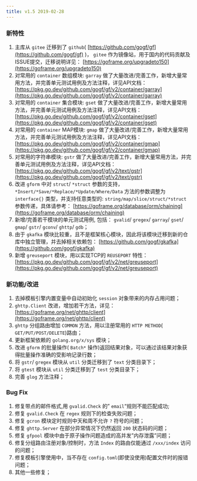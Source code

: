 ```yaml
---
title: v1.5 2019-02-28
---
```


### 新特性

1. 主库从 `gitee` 迁移到了 `github`( [https://github.com/gogf/gf](https://github.com/gogf/gf) )， `gitee` 作为镜像站，用于国内的代码贡献及ISSUE提交，迁移说明详见： [https://goframe.org/upgradeto150](https://goframe.org/upgradeto150)
2. 对常用的 `container` 数组模块: `garray` 做了大量改进/完善工作，新增大量常用方法，并完善单元测试用例及方法注释，详见API文档： [https://pkg.go.dev/github.com/gogf/gf/v2/container/garray](https://pkg.go.dev/github.com/gogf/gf/v2/container/garray)
3. 对常用的 `container` 集合模块: `gset` 做了大量改进/完善工作，新增大量常用方法，并完善单元测试用例及方法注释，详见API文档： [https://pkg.go.dev/github.com/gogf/gf/v2/container/gset](https://pkg.go.dev/github.com/gogf/gf/v2/container/gset)
4. 对常用的 `container` MAP模块: `gmap` 做了大量改进/完善工作，新增大量常用方法，并完善单元测试用例及方法注释，详见API文档： [https://pkg.go.dev/github.com/gogf/gf/v2/container/gmap](https://pkg.go.dev/github.com/gogf/gf/v2/container/gmap)
5. 对常用的字符串模块: `gstr` 做了大量改进/完善工作，新增大量常用方法，并完善单元测试用例及方法注释，详见API文档： [https://pkg.go.dev/github.com/gogf/gf/v2/text/gstr](https://pkg.go.dev/github.com/gogf/gf/v2/text/gstr)
6. 改进 `gform` 中对 `struct`/ `*struct` 参数的支持， `*Insert/*Save/*Replace/*Update/Where/Data` 方法的参数调整为 `interface{}` 类型，并支持任意类型的: `string/map/slice/struct/*struct` 参数传递，具体请参考： [https://goframe.org/database/orm/chaining](https://goframe.org/database/orm/chaining)
7. 新增/完善若干模块的单元测试用例, 包括： `gvalid`/ `gregex`/ `garray`/ `gset`/ `gmap`/ `gstr`/ `gconv`/ `ghttp`/ `gdb`；
8. 由于 `gkafka` 模块比较重，且不是框架核心模块，因此将该模块迁移到新的仓库中独立管理，并去掉相关依赖包： [https://github.com/gogf/gkafka](https://github.com/gogf/gkafka)
9. 新增 `greuseport` 模块，用以实现TCP的 `REUSEPORT` 特性： [https://pkg.go.dev/github.com/gogf/gf/v2/net/greuseport](https://pkg.go.dev/github.com/gogf/gf/v2/net/greuseport)

### 新功能/改进

1. 去掉模板引擎内置变量中自动初始化 `session` 对象带来的内存占用问题；
2. `ghttp.Client` 改进，增加若干方法，详见： [https://goframe.org/net/ghttp/client](https://goframe.org/net/ghttp/client)
3. `ghttp` 分组路由增加 `COMMON` 方法，用以注册常用的 `HTTP METHOD`( `GET/PUT/POST/DELETE`)路由；
4. 更新框架依赖的 `golang.org/x/sys` 模块；
5. 改进 `gform` 的批量操作( `Batch*` 操作)返回结果对象，可以通过该结果对象获得批量操作准确的受影响记录行数；
6. 将 `gstr`/ `gregex` 模块从 `util` 分类迁移到了 `text` 分类目录下；
7. 将 `gtest` 模块从 `util` 分类迁移到了 `test` 分类目录下；
8. 完善 `glog` 方法注释；

### Bug Fix

1. 修复带点的邮件格式,用 `gvalid.Check` 的” `email`“规则不能匹配成功;
2. 修复 `gvalid.Check` 在 `regex` 规则下的检查失败问题；
3. 修复 `gcron` 模块定时规则中天和周不允许 `?` 符号的问题；
4. 修复 `ghttp.Server` 在部分异常情况下仍然返回 `200` 状态码的问题；
5. 修复 `gfpool` 模块中由于原子操作问题造成的高并发”内存泄露”问题；
6. 修复分组路由注册对象/控制时，方法 `Index` 的路由仅能通过 `/xxx/index` 访问的问题；
7. 修复模板引擎使用中，当不存在 `config.toml`(即使没使用)配置文件时的报错问题；
8. 其他一些修复；
